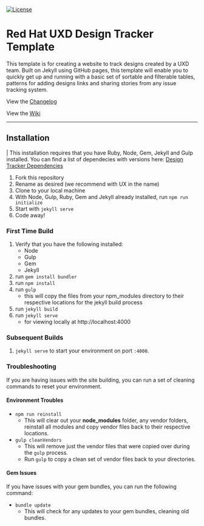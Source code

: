 [![License](https://img.shields.io/badge/License-Apache%202.0-blue.svg)](https://opensource.org/licenses/Apache-2.0)

# Red Hat UXD Design Tracker Template

This template is for creating a website to track designs created by a UXD team. Built on Jekyll using GitHub pages, this template will enable you to quickly get up and running with a basic set of sortable and filterable tables, patterns for adding designs links and sharing stories from any issue tracking system.

View the [Changelog](CHANGELOG.md)

View the [Wiki](https://github.com/rh-uxd/design-tracker-template/wiki)

---

## Installation

| This installation requires that you have Ruby, Node, Gem, Jekyll and Gulp installed. You can find a list of dependecies with versions here: [Design Tracker Dependencies](https://github.com/rh-uxd/design-tracker-template/wiki/Dependencies)

1. Fork this repository
1. Rename as desired (we recommend with UX in the name)
1. Clone to your local machine
1. With Node, Gulp, Ruby, Gem and Jekyll already installed, run `npm run initialize`
1. Start with `jekyll serve`
1. Code away!

### First Time Build
1. Verify that you have the following installed:
    - Node
    - Gulp
    - Gem
    - Jekyll
2. run `gem install bundler`
3. run `npm install`
4. run `gulp`
    - this will copy the files from your
    npm_modules directory to their respective
    locations for the jekyll build process
5. run `jekyll build`
6. run `jekyll serve`
    - for viewing locally at http://localhost:4000

### Subsequent Builds
1. `jekyll serve` to start your environment on port `:4000`.

### Troubleshooting
If you are having issues with the site building, you can run a set of cleaning commands to reset your environment.

#### Environment Troubles
- `npm run reinstall`
    - This will clear out your **node_modules** folder, any vendor folders, reinstall all modules and copy vendor files back to their respective locations.
- `gulp cleanVendors`
    - This will remove just the vendor files that were copied over during the `gulp` process.
    - Run `gulp` to copy a clean set of vendor files back to your directories.

#### Gem Issues
If you have issues with your gem bundles, you can run the following command:
- `bundle update`
    - This will check for any updates to your gem bundles, cleaning old bundles.
